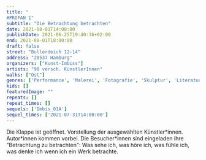 ```yaml
---
title: "
#PROFAN 1"
subtitle: "Die Betrachtung betrachten"
date: 2021-08-01T14:00:00
publishDate: 2021-06-25T19:40:36+02:00
end: 2021-08-01T18:00:00
draft: false
street: "Bullerdeich 12-14"
address: "20537 Hamburg"
organizers: ["Kunst-Imbiss"]
artists: "90 versch. KünstlerInnen"
walks: ["Ost"]
genres: ['Performance', 'Malerei', 'Fotografie', 'Skulptur', 'Literatur']
kids: []
featuredImage: ""
repeats: []
repeat_times: []
sequels: ['Imbis_01A']
sequel_times: ['2021-07-31T14:00:00']
---
```


Die Klappe ist geöffnet. Vorstellung der ausgewählten Künstler\*innen. Autor\*innen kommen vorbei. Die Besucher\*innen sind eingeladen ihre "Betrachtung zu betrachten": Was sehe ich, was höre ich, was fühle ich, was denke ich wenn ich ein Werk betrachte.
